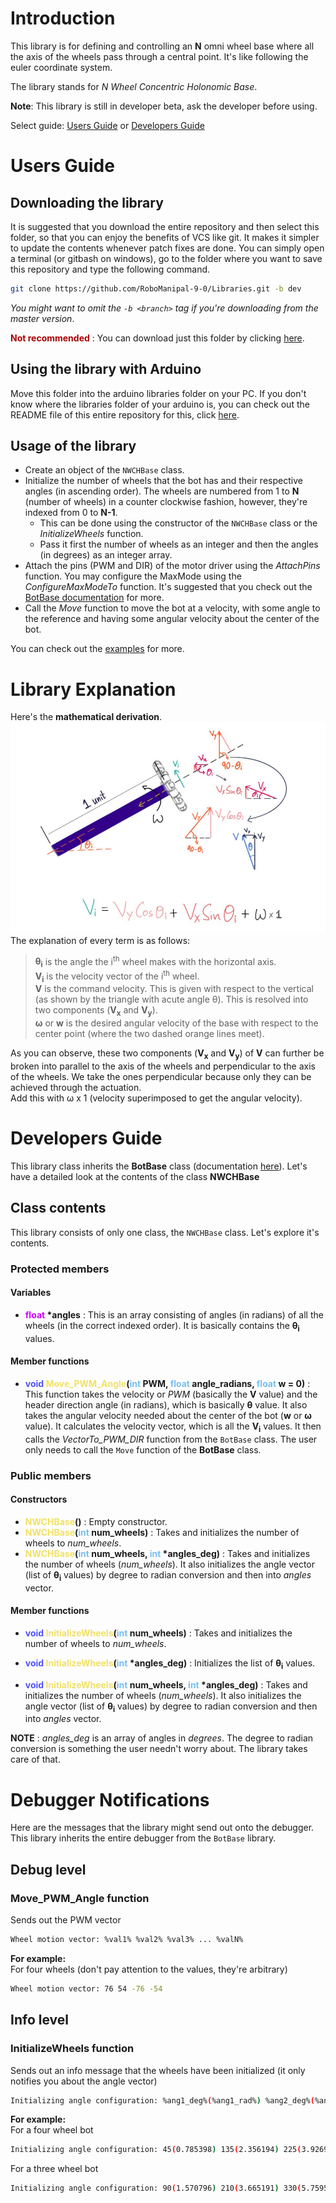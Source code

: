 # Introduction
This library is for defining and controlling an **N** omni wheel base where all the axis of the wheels pass through a central point. It's like following the euler coordinate system.

The library stands for _N Wheel Concentric Holonomic Base_.

**Note**: This library is still in developer beta, ask the developer before using.
<!-- TODO: Add links to the user guide and developers guide in the same README documentation -->
Select guide: [Users Guide]() or [Developers Guide]()

# Users Guide
## Downloading the library
It is suggested that you download the entire repository and then select this folder, so that you can enjoy the benefits of VCS like git. It makes it simpler to update the contents whenever patch fixes are done. You can simply open a terminal (or gitbash on windows), go to the folder where you want to save this repository and type the following command.
```bash
git clone https://github.com/RoboManipal-9-0/Libraries.git -b dev
```
_You might want to omit the `-b <branch>` tag if you're downloading from the master version_.
<!-- TODO: Add folder download link -->
**<font color="#AA0000">Not recommended</font>** : You can download just this folder by clicking [here]().

## Using the library with Arduino
Move this folder into the arduino libraries folder on your PC. If you don't know where the libraries folder of your arduino is, you can check out the README file of this entire repository for this, click [here](../README.md).<br>
<!-- TODO: Add links to the BotBase documentation -->
## Usage of the library
- Create an object of the `NWCHBase` class.
- Initialize the number of wheels that the bot has and their respective angles (in ascending order). The wheels are numbered from 1 to **N** (number of wheels) in a counter clockwise fashion, however, they're indexed from 0 to **N-1**.
    - This can be done using the constructor of the `NWCHBase` class or the _InitializeWheels_ function.
    - Pass it first the number of wheels as an integer and then the angles (in degrees) as an integer array.
- Attach the pins (PWM and DIR) of the motor driver using the _AttachPins_ function. You may configure the MaxMode using the _ConfigureMaxModeTo_ function. It's suggested that you check out the [BotBase documentation](./../BotBase/) for more.
- Call the _Move_ function to move the bot at a velocity, with some angle to the reference and having some angular velocity about the center of the bot.
<!-- TODO: Add links to the examples -->
You can check out the [examples]() for more.

# Library Explanation
Here's the **mathematical derivation**.
![Mathematical Derivation](./../.DATA/Images/NWCHBase_derivation.jpg)
The explanation of every term is as follows:
> **θ<sub>i</sub>** is the angle the i<sup>th</sup> wheel makes with the horizontal axis.<br>
> **V<sub>i</sub>** is the velocity vector of the i<sup>th</sup> wheel.<br>
> **V** is the command velocity. This is given with respect to the vertical (as shown by the triangle with acute angle θ). This is resolved into two components (**V<sub>x</sub>** and **V<sub>y</sub>**).<br>
> **ω** or **w** is the desired angular velocity of the base with respect to the center point (where the two dashed orange lines meet).

As you can observe, these two components (**V<sub>x</sub>** and **V<sub>y</sub>**) of **V** can further be broken into parallel to the axis of the wheels and perpendicular to the axis of the wheels. We take the ones perpendicular because only they can be achieved through the actuation.<br>
Add this with ω x 1 (velocity superimposed to get the angular velocity).

# Developers Guide
<!-- TODO: Add links -->
This library class inherits the **BotBase** class (documentation [here]()). Let's have a detailed look at the contents of the class **NWCHBase**

## Class contents
This library consists of only one class, the `NWCHBase` class. Let's explore it's contents.

### Protected members

#### Variables
- **<font color="#CD00FF">float</font> \*angles** : This is an array consisting of angles (in radians) of all the wheels (in the correct indexed order). It is basically contains the **θ<sub>i</sub>** values.

#### Member functions
- **<font color="#5052FF">void</font> <font color="#f2e165">Move_PWM_Angle</font>(<font color="#76bef2">int</font> PWM, <font color="#76bef2">float</font> angle_radians, <font color="#76bef2">float</font> w = 0)** : This function takes the velocity or _PWM_ (basically the **V** value) and the header direction angle (in radians), which is basically **θ** value. It also takes the angular velocity needed about the center of the bot (**w** or **ω** value). It calculates the velocity vector, which is all the **V<sub>i</sub>** values. It then calls the *VectorTo_PWM_DIR* function from the `BotBase` class. The user only needs to call the `Move` function of the **BotBase** class.

### Public members
#### Constructors
- **<font color="#f2e165">NWCHBase</font>()** : Empty constructor.
- **<font color="#f2e165">NWCHBase</font>(<font color="#76bef2">int</font> num_wheels)** : Takes and initializes the number of wheels to *num_wheels*.
- **<font color="#f2e165">NWCHBase</font>(<font color="#76bef2">int</font> num_wheels, <font color="#76bef2">int</font> \*angles_deg)** : Takes and initializes the number of wheels (*num_wheels*). It also initializes the angle vector (list of **θ<sub>i</sub>** values) by degree to radian conversion and then into _angles_ vector.

#### Member functions
- **<font color="#5052FF">void</font> <font color="#f2e165">InitializeWheels</font>(<font color="#76bef2">int</font> num_wheels)** : Takes and initializes the number of wheels to *num_wheels*.

- **<font color="#5052FF">void</font> <font color="#f2e165">InitializeWheels</font>(<font color="#76bef2">int</font> \*angles_deg)** : Initializes the list of **θ<sub>i</sub>** values.

- **<font color="#5052FF">void</font> <font color="#f2e165">InitializeWheels</font>(<font color="#76bef2">int</font> num_wheels, <font color="#76bef2">int</font> \*angles_deg)** : Takes and initializes the number of wheels (*num_wheels*). It also initializes the angle vector (list of **θ<sub>i</sub>** values) by degree to radian conversion and then into _angles_ vector.

**NOTE** : *angles_deg* is an array of angles in *degrees*. The degree to radian conversion is something the user needn't worry about. The library takes care of that.

# Debugger Notifications
Here are the messages that the library might send out onto the debugger. This library inherits the entire debugger from the `BotBase` library.

## Debug level
### Move_PWM_Angle function
Sends out the PWM vector
```bash
Wheel motion vector: %val1% %val2% %val3% ... %valN%
```
**For example:** <br>
For four wheels (don't pay attention to the values, they're arbitrary)
```bash
Wheel motion vector: 76 54 -76 -54
```

## Info level
### InitializeWheels function
Sends out an info message that the wheels have been initialized (it only notifies you about the angle vector)
```bash
Initializing angle configuration: %ang1_deg%(%ang1_rad%) %ang2_deg%(%ang2_rad%) ... %angN_deg%(%angN_rad%)
```
**For example:**<br>
For a four wheel bot
```bash
Initializing angle configuration: 45(0.785398) 135(2.356194) 225(3.926990) 315(5.497787)
```
For a three wheel bot
```bash
Initializing angle configuration: 90(1.570796) 210(3.665191) 330(5.759586)
```